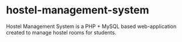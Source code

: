 # hostel-management-system
Hostel Management System is a PHP + MySQL based web-application created to manage hostel rooms for students.
